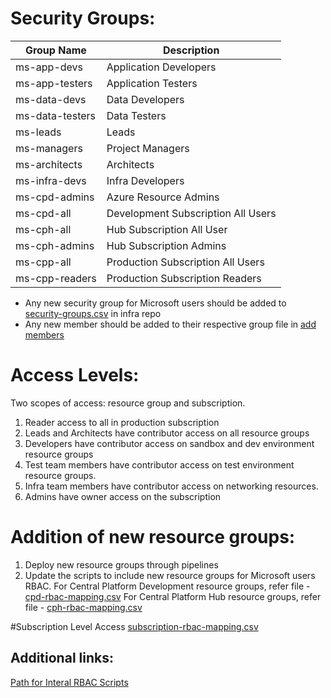 
# Security Groups:

|Group Name|Description  |
|--|--|
| ms-app-devs | Application Developers |
| ms-app-testers |Application Testers  |
| ms-data-devs | Data Developers |
| ms-data-testers | Data Testers |
| ms-leads | Leads |
| ms-managers | Project Managers |
| ms-architects | Architects |
|ms-infra-devs  | Infra Developers |
| ms-cpd-admins | Azure Resource Admins |
| ms-cpd-all | Development Subscription All Users |
| ms-cph-all | Hub Subscription All User |
| ms-cph-admins |Hub Subscription Admins  |
| ms-cpp-all | Production Subscription All Users |
|  ms-cpp-readers |Production Subscription Readers  |

- Any new security group for Microsoft users should be added to [security-groups.csv](https://dev.azure.com/TASMUCP/TASMU%20Central%20Platform/_git/infra?path=%2FScripts%2FInternalRBAC%2Fgroups%2Fsecurity-groups.csv) in infra repo
- Any new member should be added to their respective group file in [add members](https://dev.azure.com/TASMUCP/TASMU%20Central%20Platform/_git/infra?path=%2FScripts%2FInternalRBAC%2FaddMembers)

# Access Levels:
Two scopes of access: resource group and subscription.
1. Reader access to all in production subscription
1. Leads and Architects have contributor access on all resource groups
1. Developers have contributor access on sandbox and dev environment resource groups
1. Test team members have contributor access on test environment resource groups.
1. Infra team members have contributor access on networking resources.
1. Admins have owner access on the subscription


# Addition of new resource groups:
1. Deploy new resource groups through pipelines
1. Update the scripts to include new resource groups for Microsoft users RBAC.
For Central Platform Development resource groups, refer file - [cpd-rbac-mapping.csv](https://dev.azure.com/TASMUCP/TASMU%20Central%20Platform/_git/infra?path=%2FScripts%2FInternalRBAC%2Froleassignments%2Fcpd-rbac-mapping.csv)
For Central Platform Hub resource groups, refer file - [cph-rbac-mapping.csv](https://dev.azure.com/TASMUCP/TASMU%20Central%20Platform/_git/infra?path=%2FScripts%2FInternalRBAC%2Froleassignments%2Fcph-rbac-mapping.csv)

#Subscription Level Access
[subscription-rbac-mapping.csv](https://dev.azure.com/TASMUCP/TASMU%20Central%20Platform/_git/infra?path=%2FScripts%2FInternalRBAC%2Froleassignments%2Fsubscription-rbac-mapping.csv)


## Additional links:
[Path for Interal RBAC Scripts](https://dev.azure.com/TASMUCP/TASMU%20Central%20Platform/_git/infra?path=%2FScripts%2FInternalRBAC) 
